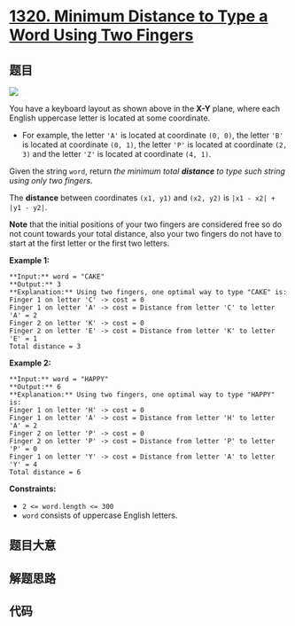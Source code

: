 # [1320. Minimum Distance to Type a Word Using Two Fingers](https://leetcode.com/problems/minimum-distance-to-type-a-word-using-two-fingers)

## 题目

![](https://assets.leetcode.com/uploads/2020/01/02/leetcode_keyboard.png)

You have a keyboard layout as shown above in the **X-Y** plane, where each
English uppercase letter is located at some coordinate.

  * For example, the letter `'A'` is located at coordinate `(0, 0)`, the letter `'B'` is located at coordinate `(0, 1)`, the letter `'P'` is located at coordinate `(2, 3)` and the letter `'Z'` is located at coordinate `(4, 1)`.

Given the string `word`, return _the minimum total **distance** to type such
string using only two fingers_.

The **distance** between coordinates `(x1, y1)` and `(x2, y2)` is `|x1 - x2| +
|y1 - y2|`.

**Note** that the initial positions of your two fingers are considered free so
do not count towards your total distance, also your two fingers do not have to
start at the first letter or the first two letters.



**Example 1:**

    
    
    **Input:** word = "CAKE"
    **Output:** 3
    **Explanation:** Using two fingers, one optimal way to type "CAKE" is: 
    Finger 1 on letter 'C' -> cost = 0 
    Finger 1 on letter 'A' -> cost = Distance from letter 'C' to letter 'A' = 2 
    Finger 2 on letter 'K' -> cost = 0 
    Finger 2 on letter 'E' -> cost = Distance from letter 'K' to letter 'E' = 1 
    Total distance = 3
    

**Example 2:**

    
    
    **Input:** word = "HAPPY"
    **Output:** 6
    **Explanation:** Using two fingers, one optimal way to type "HAPPY" is:
    Finger 1 on letter 'H' -> cost = 0
    Finger 1 on letter 'A' -> cost = Distance from letter 'H' to letter 'A' = 2
    Finger 2 on letter 'P' -> cost = 0
    Finger 2 on letter 'P' -> cost = Distance from letter 'P' to letter 'P' = 0
    Finger 1 on letter 'Y' -> cost = Distance from letter 'A' to letter 'Y' = 4
    Total distance = 6
    



**Constraints:**

  * `2 <= word.length <= 300`
  * `word` consists of uppercase English letters.


## 题目大意

## 解题思路

## 代码

```javascript

```
